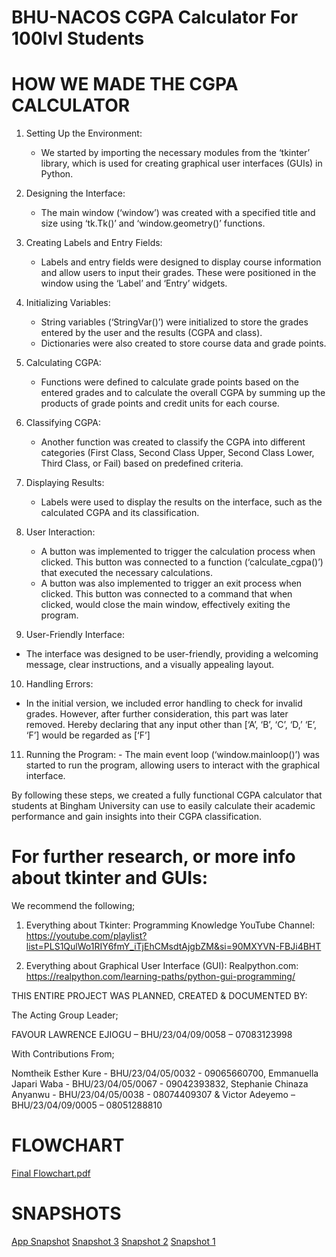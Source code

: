 # BHU-NACOS CGPA Calculator For 100lvl Students

# HOW WE MADE THE CGPA CALCULATOR
	
1. Setting Up the Environment:
   - We started by importing the necessary modules from the ‘tkinter’ library, which is used for creating graphical user interfaces (GUIs) in Python.

2. Designing the Interface:
   - The main window (‘window’) was created with a specified title and size using ‘tk.Tk()’ and ‘window.geometry()’ functions.

3. Creating Labels and Entry Fields:
   - Labels and entry fields were designed to display course information and allow users to input their grades. These were positioned in the window using the ‘Label’ and ‘Entry’ widgets.

4. Initializing Variables:
   - String variables (‘StringVar()’) were initialized to store the grades entered by the user and the results (CGPA and class).
   - Dictionaries were also created to store course data and grade points.

5. Calculating CGPA:
   - Functions were defined to calculate grade points based on the entered grades and to calculate the overall CGPA by summing up the products of grade points and credit units for each course.

6. Classifying CGPA:
   - Another function was created to classify the CGPA into different categories (First Class, Second Class Upper, Second Class Lower, Third Class, or Fail) based on predefined criteria.

7. Displaying Results:
   - Labels were used to display the results on the interface, such as the calculated CGPA and its classification.

8. User Interaction:
   - A button was implemented to trigger the calculation process when clicked. This button was connected to a function (‘calculate_cgpa()’) that executed the necessary calculations.
   - A button was also implemented to trigger an exit process when clicked. This button was connected to a command that when clicked, would close the main window, effectively exiting the program.

9.  User-Friendly Interface:
   - The interface was designed to be user-friendly, providing a welcoming message, clear instructions, and a visually appealing layout.

10.  Handling Errors:
   - In the initial version, we included error handling to check for invalid grades. However, after further consideration, this part was later removed. Hereby declaring that any input other than [‘A’, ‘B’, ‘C’, ‘D,’ ‘E’, ‘F’] would be regarded as [‘F’]

11.  Running the Program:
    - The main event loop (‘window.mainloop()’) was started to run the program, allowing users to interact with the graphical interface.


By following these steps, we created a fully functional CGPA calculator that students at Bingham University can use to easily calculate their academic performance and gain insights into their CGPA classification.


# For further research, or more info about tkinter and GUIs:
We recommend the following;

1.	Everything about Tkinter: 
Programming Knowledge YouTube Channel: 
https://youtube.com/playlist?list=PLS1QulWo1RIY6fmY_iTjEhCMsdtAjgbZM&si=90MXYVN-FBJi4BHT

3.	Everything about Graphical User Interface (GUI):
Realpython.com:
https://realpython.com/learning-paths/python-gui-programming/





THIS ENTIRE PROJECT WAS PLANNED, CREATED & DOCUMENTED BY:

The Acting Group Leader;

FAVOUR LAWRENCE EJIOGU – BHU/23/04/09/0058 – 07083123998

With Contributions From;

Nomtheik Esther Kure - BHU/23/04/05/0032 - 09065660700,
Emmanuella Japari Waba - BHU/23/04/05/0067 - 09042393832,
Stephanie Chinaza Anyanwu - BHU/23/04/05/0038 - 08074409307 &
Victor Adeyemo – BHU/23/04/09/0005 – 08051288810

# FLOWCHART
[Final Flowchart.pdf](https://github.com/FavourBHU/CGPA_Calculator/files/14185030/Final.Flowchart.pdf)

# SNAPSHOTS
[App Snapshot](https://github.com/FavourBHU/CGPA_Calculator/assets/150298243/6cb7535d-707f-42d7-8081-621fbbf6988f)
[Snapshot 3](https://github.com/FavourBHU/CGPA_Calculator/assets/150298243/cbd1ca42-1c49-4667-8f69-115f6e8ad675)
[Snapshot 2](https://github.com/FavourBHU/CGPA_Calculator/assets/150298243/e97d03d1-14f1-4f88-933e-4863457d3902)
[Snapshot 1](https://github.com/FavourBHU/CGPA_Calculator/assets/150298243/a4427ace-6cec-42bc-8959-253027a7bc04)
